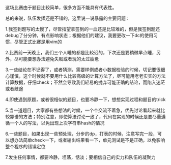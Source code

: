 这场比赛由于题目比较简单，很多方面不能具有代表性。

总的来说，队伍发挥还是不错的，这里说一说暴露的主要问题：

1.我签到题写的太慢了，尽管指望拿签到的一血还是比较难的，但是我签到题还debug了分分钟，有点影响状态；根据他们的建议，我要更改一下dc的使用习惯，尽管正式比赛是用vim的

2.比赛前一天晚上，我们三个人睡的都是比较迟的，下次还是要稍微早点睡，另外，尽可能要想办法避免失眠或者玩的太过疲惫

3.一些结论在不记得了，或者猜测，需要样例或者小数据检验的时候，切记要很细心谨慎，这个时候就不要用什么比较高级的计算方法了，尽可能用老老实实的方法计算数据，仔细check；不然会导致我们轻易的抛弃可能正确的结论，而陷入迷茫或者歧途

4.即使遇到原题，或者很相似的题目，也要冷静一下，想想实现过程和题目的trick

5.当一道题目，大家都有些想法的时候，一个个交流不着急，优先讨论看起来就比较靠谱的方法；特别注意，即使算法讨论一致了，代码在实现的时候还是要尽量遵循一个人的写法，以免出现上次字符串hash的情况

6.一些题目，如果出现一些预处理，分步的dp，打表的时候，注意写完一段，可以想办法简单check一下，或者输出结果看一下，单元测试是不是正确，以免影响整个程序的错误定位

7.发生任何事情，都要冷静，坦荡，恬淡；要相信自己的实力和队伍的凝聚力